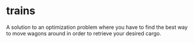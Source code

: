 # trains
A solution to an optimization problem where you have to find the best way to move wagons around in order to retrieve your desired cargo.
